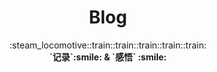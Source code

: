 <h1 align="center">Blog</h1>

<div align="center">
  :steam_locomotive::train::train::train::train::train:
</div>
<div align="center">
  <strong>`记录`:smile: & `感悟` :smile:</strong>
</div>

<br />


